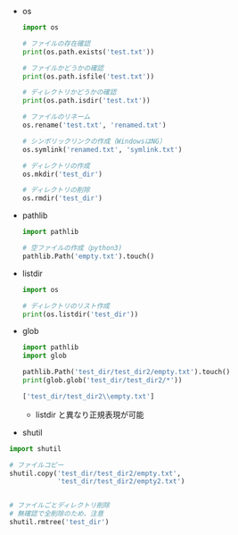 - os

    ```python
    import os

    # ファイルの存在確認
    print(os.path.exists('test.txt'))

    # ファイルかどうかの確認
    print(os.path.isfile('test.txt'))

    # ディレクトリかどうかの確認
    print(os.path.isdir('test.txt'))

    # ファイルのリネーム
    os.rename('test.txt', 'renamed.txt')

    # シンボリックリンクの作成（WindowsはNG）
    os.symlink('renamed.txt', 'symlink.txt')

    # ディレクトリの作成
    os.mkdir('test_dir')

    # ディレクトリの削除
    os.rmdir('test_dir')
    ```

- pathlib

    ```python
    import pathlib

    # 空ファイルの作成（python3)
    pathlib.Path('empty.txt').touch()
    ```
    
- listdir
    ```python
    import os

    # ディレクトリのリスト作成
    print(os.listdir('test_dir'))
    ```

    
    
- glob
    ```python
    import pathlib
    import glob

    pathlib.Path('test_dir/test_dir2/empty.txt').touch()
    print(glob.glob('test_dir/test_dir2/*'))
    ```
    ```sh
    ['test_dir/test_dir2\\empty.txt']
    ```

    - listdir と異なり正規表現が可能
    
    
    
- shutil
```python
import shutil

# ファイルコピー
shutil.copy('test_dir/test_dir2/empty.txt',
            'test_dir/test_dir2/empty2.txt')


# ファイルごとディレクトリ削除
# 無確認で全削除のため、注意
shutil.rmtree('test_dir')
```

